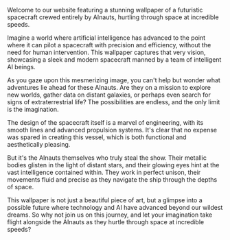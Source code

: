 <!--
Write me content for website with wallpaper "A futuristic spacecraft crewed entirely by AInauts, hurtling through space at incredible speeds."
-->

<!--font:"Open Sans"-->

Welcome to our website featuring a stunning wallpaper of a futuristic spacecraft crewed entirely by AInauts, hurtling through space at incredible speeds. 

Imagine a world where artificial intelligence has advanced to the point where it can pilot a spacecraft with precision and efficiency, without the need for human intervention. This wallpaper captures that very vision, showcasing a sleek and modern spacecraft manned by a team of intelligent AI beings.

As you gaze upon this mesmerizing image, you can't help but wonder what adventures lie ahead for these AInauts. Are they on a mission to explore new worlds, gather data on distant galaxies, or perhaps even search for signs of extraterrestrial life? The possibilities are endless, and the only limit is the imagination.

The design of the spacecraft itself is a marvel of engineering, with its smooth lines and advanced propulsion systems. It's clear that no expense was spared in creating this vessel, which is both functional and aesthetically pleasing.

But it's the AInauts themselves who truly steal the show. Their metallic bodies glisten in the light of distant stars, and their glowing eyes hint at the vast intelligence contained within. They work in perfect unison, their movements fluid and precise as they navigate the ship through the depths of space.

This wallpaper is not just a beautiful piece of art, but a glimpse into a possible future where technology and AI have advanced beyond our wildest dreams. So why not join us on this journey, and let your imagination take flight alongside the AInauts as they hurtle through space at incredible speeds?
